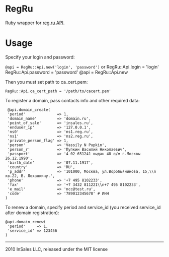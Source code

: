 RegRu
=====

Ruby wrapper for [reg.ru API](http://www.reg.ru/reseller/API2-tech "reg.ru API").

Usage
=======

Specify your login and password:

`@api = RegRu::Api.new('login', 'password')`
  or 
    RegRu::Api.login = 'login'
    RegRu::Api.password = 'password'
    @api = RegRu::Api.new

Then you must set path to ca_cert.pem:

`RegRu::Api.ca_cert_path = '/path/to/cacert.pem'`

To register a domain, pass contacts info and other required data:

     @api.domain_create(
     'period'              => 1,
     'domain_name'         => 'domain.ru',
     'point_of_sale'       => 'insales.ru',
     'enduser_ip'          => '127.0.0.1',
     'ns0'                 => 'ns1.reg.ru',
     'ns1'                 => 'ns2.reg.ru',
     'private_person_flag' => 1,
     'person'              => 'Vassily N Pupkin',
     'person_r'            => 'Пупкин Василий Николаевич',
     'passport'            => '4 02 651241 выдан 48 о/м г.Москвы 26.12.1990',
     'birth_date'          => '07.11.1917',
     'country'             => 'RU',
     'p_addr'              => '101000, Москва, ул.Воробьянинова, 15,\\n кв.22, В. Лоханкину.',
     'phone'               => '+7 495 8102233',
     'fax'                 => '+7 3432 811221\\n+7 495 8102233',
     'e_mail'              => 'ncc@test.ru',
     'code'                => '789012345678' # ИНН
    )


To renew a domain, specify period and service_id (you received service_id after domain registration):

    @api.domain_renew(
     'period'     => 1,
     'service_id' => 123456
    )

---

2010 InSales LLC, released under the MIT license
